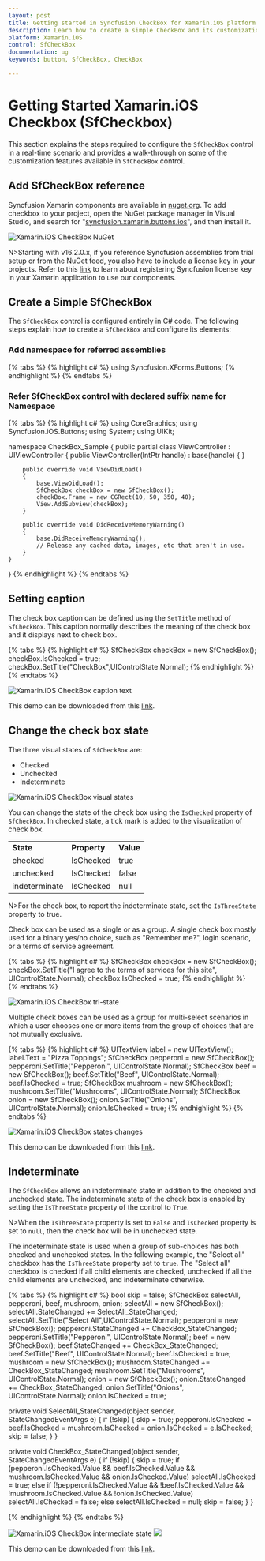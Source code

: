 ```yaml
---
layout: post
title: Getting started in Syncfusion CheckBox for Xamarin.iOS platform
description: Learn how to create a simple CheckBox and its customization options with its available basic features in Xamarin iOS platform
platform: Xamarin.iOS
control: SfCheckBox
documentation: ug 
keywords: button, SfCheckBox, CheckBox

---
```


# Getting Started Xamarin.iOS Checkbox (SfCheckbox)
This section explains the steps required to configure the `SfCheckBox` control in a real-time scenario and provides a walk-through on some of the customization features available in `SfCheckBox` control.

## Add SfCheckBox reference
Syncfusion Xamarin components are available in [nuget.org](https://www.nuget.org/). To add checkbox to your project, open the NuGet package manager in Visual Studio, and search for "[syncfusion.xamarin.buttons.ios](https://www.nuget.org/packages/Syncfusion.Xamarin.Buttons.IOS)", and then install it. 

![Xamarin.iOS CheckBox NuGet](Images/nuget.png)

N>Starting with v16.2.0.x, if you reference Syncfusion assemblies from trial setup or from the NuGet feed, you also have to include a license key in your projects. Refer to this [link](https://help.syncfusion.com/common/essential-studio/licensing/license-key) to learn about registering Syncfusion license key in your Xamarin application to use our components.

## Create a Simple SfCheckBox
The `SfCheckBox` control is configured entirely in C# code. The following steps explain how to create a `SfCheckBox` and configure its elements:

### Add namespace for referred assemblies

{% tabs %}
{% highlight c# %}
using Syncfusion.XForms.Buttons;
{% endhighlight %}
{% endtabs %}

### Refer SfCheckBox control with declared suffix name for Namespace

{% tabs %}
{% highlight c# %}
using CoreGraphics;
using Syncfusion.iOS.Buttons;
using System;
using UIKit;

namespace CheckBox_Sample
{
    public partial class ViewController : UIViewController
    {
        public ViewController(IntPtr handle) : base(handle)
        {
        }

        public override void ViewDidLoad()
        {
            base.ViewDidLoad();
            SfCheckBox checkBox = new SfCheckBox();
            checkBox.Frame = new CGRect(10, 50, 350, 40);
            View.AddSubview(checkBox);
        }

        public override void DidReceiveMemoryWarning()
        {
            base.DidReceiveMemoryWarning();
            // Release any cached data, images, etc that aren't in use.
        }
    }
}
{% endhighlight %}
{% endtabs %}

## Setting caption
The check box caption can be defined using the `SetTitle` method of `SfCheckBox`. This caption normally describes the meaning of the check box and it displays next to check box.

{% tabs %}
{% highlight c# %}
SfCheckBox checkBox = new SfCheckBox();
checkBox.IsChecked = true;
checkBox.SetTitle("CheckBox",UIControlState.Normal);
{% endhighlight %}
{% endtabs %}

![Xamarin.iOS CheckBox caption text](Images/Caption.png) 

This demo can be downloaded from this [link](http://files2.syncfusion.com/Xamarin.iOS/Samples/CheckBox_GettingStarted.zip).

## Change the check box state
The three visual states of `SfCheckBox` are: 

* Checked
* Unchecked
* Indeterminate

![Xamarin.iOS CheckBox visual states](Images/States.png) 

You can change the state of the check box using the `IsChecked` property of `SfCheckBox`. In checked state, a tick mark is added to the visualization of check box.

<table>
<tr>
<td>
<b>State</b>
</td>
<td>
<b>Property</b>
</td>
<td>
<b>Value</b>
</td>
</tr>
<tr>
<td>
checked
</td>
<td>
IsChecked
</td>
<td>
true
</td>
</tr>
<tr>
<td>
unchecked
</td>
<td>
IsChecked
</td>
<td>
false
</td>
</tr>
<tr>
<td>
indeterminate
</td>
<td>
IsChecked
</td>
<td>
null
</td>
</tr>
</table>

N>For the check box, to report the indeterminate state, set the `IsThreeState` property to true.

Check box can be used as a single or as a group. A single check box mostly used for a binary yes/no choice, such as "Remember me?", login scenario, or a terms of service agreement.

{% tabs %}
{% highlight c# %}
SfCheckBox checkBox = new SfCheckBox();
checkBox.SetTitle("I agree to the terms of services for this site", UIControlState.Normal);
checkBox.IsChecked = true;
{% endhighlight %}
{% endtabs %}

![Xamarin.iOS CheckBox tri-state](Images/Agree.png)

Multiple check boxes can be used as a group for multi-select scenarios in which a user chooses one or more items from the group of choices that are not mutually exclusive.

{% tabs %}
{% highlight c# %}
UITextView label = new UITextView();
label.Text = "Pizza Toppings";
SfCheckBox pepperoni = new SfCheckBox();
pepperoni.SetTitle("Pepperoni", UIControlState.Normal);
SfCheckBox beef = new SfCheckBox();
beef.SetTitle("Beef", UIControlState.Normal);
beef.IsChecked = true;
SfCheckBox mushroom = new SfCheckBox();
mushroom.SetTitle("Mushrooms", UIControlState.Normal);
SfCheckBox onion = new SfCheckBox();
onion.SetTitle("Onions", UIControlState.Normal);
onion.IsChecked = true;
{% endhighlight %}
{% endtabs %}

![Xamarin.iOS CheckBox states changes](Images/StateChange.png)

This demo can be downloaded from this [link](http://files2.syncfusion.com/Xamarin.iOS/Samples/CheckBox_StateChanging.zip).

## Indeterminate

The `SfCheckBox` allows an indeterminate state in addition to the checked and unchecked state. The indeterminate state of the check box is enabled by setting the `IsThreeState` property of the control to `True`.

N>When the `IsThreeState` property is set to `False` and `IsChecked` property is set to `null`, then the check box will be in unchecked state.

The indeterminate state is used when a group of sub-choices has both checked and unchecked states. In the following example, the "Select all" checkbox has the `IsThreeState` property set to `true`. The "Select all" checkbox is checked if all child elements are checked, unchecked if all the child elements are unchecked, and indeterminate otherwise.

{% tabs %}
{% highlight c# %}
bool skip = false;
SfCheckBox selectAll, pepperoni, beef, mushroom, onion;
selectAll = new SfCheckBox();
selectAll.StateChanged += SelectAll_StateChanged;
selectAll.SetTitle("Select All",UIControlState.Normal);
pepperoni = new SfCheckBox();
pepperoni.StateChanged += CheckBox_StateChanged;
pepperoni.SetTitle("Pepperoni", UIControlState.Normal);
beef = new SfCheckBox();
beef.StateChanged += CheckBox_StateChanged;
beef.SetTitle("Beef", UIControlState.Normal);
beef.IsChecked = true;
mushroom = new SfCheckBox();
mushroom.StateChanged += CheckBox_StateChanged;
mushroom.SetTitle("Mushrooms", UIControlState.Normal);
onion = new SfCheckBox();
onion.StateChanged += CheckBox_StateChanged;
onion.SetTitle("Onions", UIControlState.Normal);
onion.IsChecked = true;

private void SelectAll_StateChanged(object sender, StateChangedEventArgs e)
{
    if (!skip)
    {
       skip = true;
       pepperoni.IsChecked = beef.IsChecked = mushroom.IsChecked = onion.IsChecked = e.IsChecked;
       skip = false;
    }
}

private void CheckBox_StateChanged(object sender, StateChangedEventArgs e)
{
    if (!skip)
    {
       skip = true;
       if (pepperoni.IsChecked.Value && beef.IsChecked.Value && mushroom.IsChecked.Value && onion.IsChecked.Value)
           selectAll.IsChecked = true;
       else if (!pepperoni.IsChecked.Value && !beef.IsChecked.Value && !mushroom.IsChecked.Value && !onion.IsChecked.Value)
	       selectAll.IsChecked = false;
       else
           selectAll.IsChecked = null;
       skip = false;
    }
}
		
{% endhighlight %}
{% endtabs %}

![Xamarin.iOS CheckBox intermediate state](Images/Inter1.png) ![](Images/Inter2.png)

This demo can be downloaded from this [link](http://files2.syncfusion.com/Xamarin.iOS/Samples/CheckBox_IndeterminateState.zip).